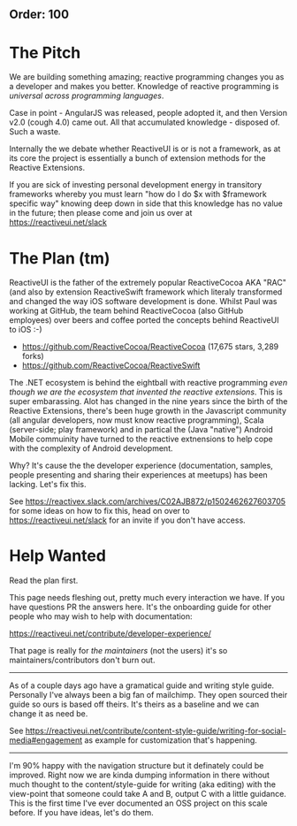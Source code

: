 Order: 100
---

# The Pitch

We are building something amazing; reactive programming changes you as a developer and makes you better. Knowledge of reactive programming is _universal across programming languages_.

Case in point - AngularJS was released, people adopted it, and then Version v2.0 (cough 4.0) came out. All that accumulated knowledge - disposed of. Such a waste.

Internally the we debate whether ReactiveUI is or is not a framework, as at its core the project is essentially a bunch of extension methods for the Reactive Extensions.

If you are sick of investing personal development energy in transitory frameworks whereby you must learn "how do I do $x with $framework specific way" knowing deep down in side that this knowledge has no value in the future; then please come and join us over at https://reactiveui.net/slack

# The Plan (tm)

ReactiveUI is the father of the extremely popular ReactiveCocoa AKA "RAC" (and also by extension ReactiveSwift framework which  literaly transformed and changed the way iOS software development is done. Whilst Paul was working at GitHub, the team behind ReactiveCocoa (also GitHub employees) over beers and coffee ported the concepts behind ReactiveUI to iOS :-)

* https://github.com/ReactiveCocoa/ReactiveCocoa (17,675 stars, 3,289 forks)
* https://github.com/ReactiveCocoa/ReactiveSwift

The .NET ecosystem is behind the eightball with reactive programming _even though we are the ecosystem that invented the reactive extensions_. This is super embarassing. Alot has changed in the nine years since the birth of the Reactive Extensions, there's been huge growth in the Javascript community (all angular developers, now must know reactive programming), Scala (server-side; play framework) and in partical the (Java "native") Android Mobile commuinity have turned to the reactive extnensions to help cope with the complexity of Android development. 

Why? It's cause the the developer experience (documentation, samples, people presenting and sharing their experiences at meetups) has been lacking. Let's fix this.

See https://reactivex.slack.com/archives/C02AJB872/p1502462627603705 for some ideas on how to fix this, head on over to https://reactiveui.net/slack for an invite if you don't have access.

# Help Wanted

Read the plan first.

This page needs fleshing out, pretty much every interaction we have. If you have questions PR the answers here. It's the onboarding guide for other people who may wish to help with documentation:

https://reactiveui.net/contribute/developer-experience/

That page is really for _the maintainers_ (not the users) it's so maintainers/contributors don't burn out.


<hr/>

As of a couple days ago have a gramatical guide and writing style guide. Personally I've always been a big fan of mailchimp. They open sourced their guide so ours is based off theirs. It's theirs as a baseline and we can change it as need be.

See https://reactiveui.net/contribute/content-style-guide/writing-for-social-media#engagement as example for customization that's happening.


<hr/>

I'm 90% happy with the navigation structure but it definately could be improved. Right now we are kinda dumping information in there without much thought to the content/style-guide for writing (aka editing) with the view-point that someone could take A and B, output C with a little guidance. This is the first time I've ever documented an OSS project on this scale before. If you have ideas, let's do them.
